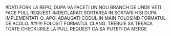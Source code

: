 #DATI FORK LA REPO, DUPA VA FACETI UN NOU BRANCH DE UNDE VETI FACE PULL REQUEST
##DECLARATI SORTAREA IN SORTARI.H SI DUPA IMPLEMENTATI-O. APOI ADAUGATI CODUL IN MAIN FOLOSIND FORMATUL DE ACOLO.
##!!!!! FOLOSIT FORMATUL CLANG. TREBUIE SA TREACA TOATE CHECKURILE LA PULL REQUEST CA SA PUTETI DA MERGE
